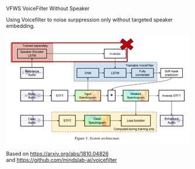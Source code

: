 VFWS
VoiceFilter Without Speaker

Using Voicefilter to noise surppression only  without targeted speaker embedding.

<img src=https://github.com/kooBH/VFWS/blob/master/VFWS.PNG>

Based on https://arxiv.org/abs/1810.04826  
and  https://github.com/mindslab-ai/voicefilter


